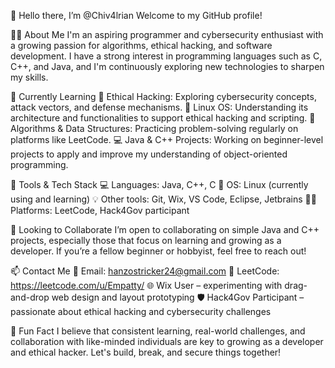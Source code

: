 👋 Hello there, I’m @Chiv4lrian
Welcome to my GitHub profile!

👨‍💻 About Me
I'm an aspiring programmer and cybersecurity enthusiast with a growing passion for algorithms, ethical hacking, and software development. I have a strong interest in programming languages such as C, C++, and Java, and I'm continuously exploring new technologies to sharpen my skills.


🌱 Currently Learning
🔐 Ethical Hacking: Exploring cybersecurity concepts, attack vectors, and defense mechanisms.
🐧 Linux OS: Understanding its architecture and functionalities to support ethical hacking and scripting.
🧠 Algorithms & Data Structures: Practicing problem-solving regularly on platforms like LeetCode.
💻 Java & C++ Projects: Working on beginner-level projects to apply and improve my understanding of object-oriented programming.


🧰 Tools & Tech Stack
💻 Languages: Java, C++, C
🐧 OS: Linux (currently using and learning)
💡 Other tools: Git, Wix, VS Code, Eclipse, Jetbrains
🧑‍💻 Platforms: LeetCode, Hack4Gov participant


🤝 Looking to Collaborate
I’m open to collaborating on simple Java and C++ projects, especially those that focus on learning and growing as a developer. If you’re a fellow beginner or hobbyist, feel free to reach out!


📫 Contact Me
📧 Email: hanzostricker24@gmail.com
🧠 LeetCode: https://leetcode.com/u/Empatty/
🌐 Wix User – experimenting with drag-and-drop web design and layout prototyping
🛡️ Hack4Gov Participant – passionate about ethical hacking and cybersecurity challenges

📌 Fun Fact
I believe that consistent learning, real-world challenges, and collaboration with like-minded individuals are key to growing as a developer and ethical hacker. Let's build, break, and secure things together!
